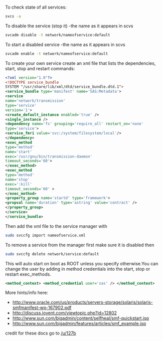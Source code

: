 
To check state of all services:
```bash
svcs -a
```
To disable the service (stop it) -the name as it appears in scvs
```bash
svcadm disable -t network/nameofservice:default
```

To start a disabled service -the name as it appears in scvs
```bash
svcadm enable -t network/nameofservice:default
```

To create your own service create an xml file that lists the dependencies, start, stop and restart commands:
```xml
<?xml version="1.0"?>
<!DOCTYPE service_bundle
SYSTEM "/usr/share/lib/xml/dtd/service_bundle.dtd.1">
<service_bundle type='manifest' name='SAS:Metadata'>
<service
name='network/transmission'
type='service'
version='1'>
<create_default_instance enabled='true' />
<single_instance />
<dependency name='fs' grouping='require_all' restart_on='none'
type='service'>
<service_fmri value='svc:/system/filesystem/local'/>
</dependency>
<exec_method
type='method'
name='start'
exec='/usr/gnu/bin/transmission-daemon'
timeout_seconds='60'>
</exec_method>
<exec_method
type='method'
name='stop'
exec=':kill'
timeout_seconds='60' >
</exec_method>
<property_group name='startd' type='framework'>
<propval name='duration' type='astring' value='contract' />
</property_group>
</service>
</service_bundle>
```
Then add the xml file to the service manager with
```bash
sudo svccfg import nameofservice.xml
```
To remove a service from the manager first make sure it is disabled then

```bash
sudo svccfg delete network/service:default
```

This will auto start on boot as ROOT unless you specify otherwise.You can change the user by adding in method credentials into the start, stop or restart exec_methods.
```xml
<method_context> <method_credential user='sas' /> </method_context>
```

More hints/info here:
* http://www.oracle.com/us/products/servers-storage/solaris/solaris-smfmanifest-wp-167902.pdf
* http://discuss.joyent.com/viewtopic.php?id=12802
* http://www.sun.com/bigadmin/content/selfheal/smf-quickstart.jsp
* http://www.sun.com/bigadmin/features/articles/smf_example.jsp

credit for these docs go to [/u/127b](https://www.reddit.com/user/127b)
